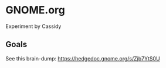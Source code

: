 # GNOME.org

Experiment by Cassidy

## Goals

See this brain-dump: https://hedgedoc.gnome.org/s/Zjb7YtS0U
